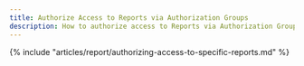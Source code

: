 ```yaml
---
title: Authorize Access to Reports via Authorization Groups
description: How to authorize access to Reports via Authorization Groups
---
```


{% include "articles/report/authorizing-access-to-specific-reports.md" %}